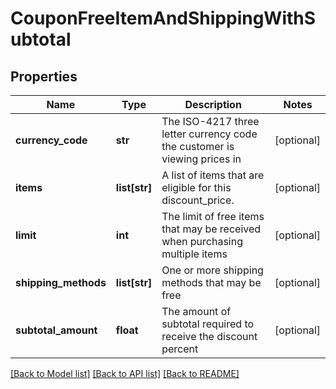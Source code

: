 # CouponFreeItemAndShippingWithSubtotal

## Properties
Name | Type | Description | Notes
------------ | ------------- | ------------- | -------------
**currency_code** | **str** | The ISO-4217 three letter currency code the customer is viewing prices in | [optional] 
**items** | **list[str]** | A list of items that are eligible for this discount_price. | [optional] 
**limit** | **int** | The limit of free items that may be received when purchasing multiple items | [optional] 
**shipping_methods** | **list[str]** | One or more shipping methods that may be free | [optional] 
**subtotal_amount** | **float** | The amount of subtotal required to receive the discount percent | [optional] 

[[Back to Model list]](../README.md#documentation-for-models) [[Back to API list]](../README.md#documentation-for-api-endpoints) [[Back to README]](../README.md)


